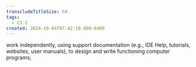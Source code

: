 ```yaml
---
transcludeTitleSize: h4
tags:
  - C3.2
created: 2024-10-04T07:42:10.000-0400
---
```

work independently, using support documentation (e.g., IDE Help, tutorials, websites, user manuals), to design and write functioning computer programs;